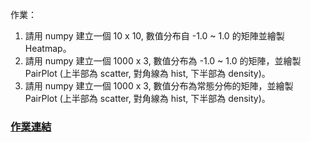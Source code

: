 
作業：

1. 請用 numpy 建立一個 10 x 10, 數值分布自 -1.0 ~ 1.0 的矩陣並繪製 Heatmap。
2. 請用 numpy 建立一個 1000 x 3, 數值分布為 -1.0 ~ 1.0 的矩陣，並繪製 PairPlot (上半部為 scatter, 對角線為 hist, 下半部為 density)。
3. 請用 numpy 建立一個 1000 x 3, 數值分布為常態分佈的矩陣，並繪製 PairPlot (上半部為 scatter, 對角線為 hist, 下半部為 density)。

### [作業連結](https://github.com/zizhu13791/2nd-ML100Days/blob/master/homework/Day_015_HW.ipynb)
